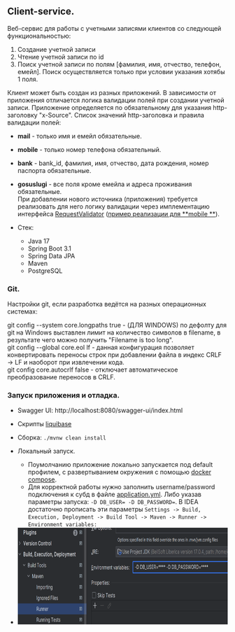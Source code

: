 ## Client-service.

Веб-сервис для работы с учетными записями клиентов со следующей функциональностью:

1. Создание учетной записи
2. Чтение учетной записи по id
3. Поиск учетной записи по полям [фамилия, имя, отчество, телефон, емейл]. Поиск осуществляется только при условии
   указания хотябы 1 поля.

Клиент может быть создан из разных приложений. В зависимости от приложения отличается логика валидации полей при
создании учетной записи. Приложение определяется по обязательному для указания http-заголовку "x-Source".
Список значений http-заголовка и правила валидации полей:

* **mail** - только имя и емейл обязательные.
* **mobile** - только номер телефона обязательный.
* **bank** - bank_id, фамилия, имя, отчество, дата рождения, номер паспорта обязательные.
* **gosuslugi** - все поля кроме емейла и адреса проживания обязательные. <br>
  При добавлении нового источника (приложения) требуется реализовать для него логику валидации через имплементацию
  интерфейса [RequestValidator](src/main/java/com/akhazov/clientservice/service/validation/request/RequestValidator.java) ([пример реализации для
  **mobile
  **](src/main/java/com/akhazov/clientservice/service/validation/request/create/client/MobileCreateClientRequestValidator.java)).

* Стек:
    * Java 17
    * Spring Boot 3.1
    * Spring Data JPA
    * Maven
    * PostgreSQL

### Git.

Настройки git, если разработка ведётся на разных операционных системах:

git config --system core.longpaths true - (ДЛЯ WINDOWS) по дефолту для git на Windows выставлен лимит на количество
символов в filename, в результате чего можно получить "Filename is too long". <br>
git config --global core.eol lf - данная конфигурация позволяет конвертировать переносы строк при добавлении файла в
индекс CRLF → LF и наоборот при извлечении кода. <br>
git config core.autocrlf false - отключает автоматическое преобразование переносов в CRLF.

### Запуск приложения и отладка.

* Swagger UI: http://localhost:8080/swagger-ui/index.html
* Скрипты [liquibase](src/main/resources/db/changelog)
* Сборка: `./mvnw clean install`
* Локальный запуск.
    * Поумолчанию приложение локально запускается под default профилем, с развертыванием окружения с
      помощью [docker compose](compose.yaml).
    * Для корректной работы нужно заполнить username/password подключения к субд в
      файле [application.yml](src/main/resources/application.yml).
      Либо указав параметры запуска: `-D DB_USER= -D DB_PASSWORD=`. В IDEA достаточно прописать эти
      параметры `Settings -> Build, Execution, Deployment -> Build Tool -> Maven -> Runner -> Environment variables:`


* <img alt="Run settings" height="221" src="etc/run_settings.png" width="766"/>